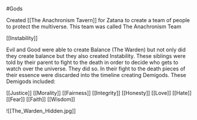 
#Gods 

Created [[The Anachronism Tavern]] for Zatana to create a team of people to protect the multiverse. This team was called The Anachronism Team


[[Instability]]

Evil and Good were able to create Balance (The Warden) but not only did they create balance but they also created Instability. These siblings were told by their parent to fight to the death in order to decide who gets to watch over the universe. They did so. In their fight to the death pieces of their essence were discarded into the timeline creating Demigods. These Demigods included: 

[[Justice]] 
[[Morality]] 
[[Fairness]] 
[[Integrity]]
[[Honesty]]
[[Love]]
[[Hate]]
[[Fear]]
[[Faith]]
[[Wisdom]]

![[The_Warden_Hidden.jpg]]